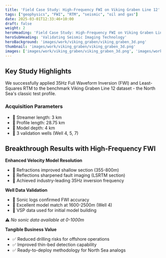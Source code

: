 ```yaml
---
title: 'Field Case Study: High-Frequency FWI on Viking Graben Line 12'
tags: ["geophysics", "FWI", "RTM", "seismic", "oil and gas"]
date: 2025-03-01T12:33:46+10:00
draft: false
weight: 2
heroHeading: 'Field Case Study: High-Frequency FWI on Viking Graben Line 12'
heroSubHeading: 'Validating Seismic Imaging Technology'
heroBackground: 'images/work/viking_graben/viking_graben_3d.png'
thumbnail: 'images/work/viking_graben/viking_graben_3d.png'
images: ['images/work/viking_graben/viking_graben_3d.png', 'images/work/viking_graben/viking_graben_slices.png', 'images/work/viking_graben/shots_35hz.png', 'images/work/viking_graben/viking_graben_w4_plot_upd.png', 'images/work/viking_graben/viking_graben_w5_plot_upd.png']
---
```


## Key Study Highlights

We successfully applied 35Hz Full Waveform Inversion (FWI) and Least-Squares RTM to the benchmark Viking Graben Line 12 dataset - the North Sea's classic test profile.

### Acquisition Parameters

- 🔹 Streamer length: 3 km  
- 🔹 Profile length: 28.75 km  
- 🔹 Model depth: 4 km  
- 🔹 3 validation wells (Well 4, 5, 7)  

## Breakthrough Results with High-Frequency FWI

**Enhanced Velocity Model Resolution**

- 🔹 Refractions improved shallow section (355-800m)
- 🔹 Reflections sharpened fault imaging (LSRTM section)
- 🔹 Achieved industry-leading 35Hz inversion frequency

**Well Data Validation**

- 🔹 Sonic logs confirmed FWI accuracy
- 🔹 Excellent model match at 1600-2500m (Well 4)
- 🔹 VSP data used for initial model building

⚠️ *No sonic data available at 0-1000m*

**Tangible Business Value**

- ✅ Reduced drilling risks for offshore operations
- ✅ Improved thin-bed detection capability
- ✅ Ready-to-deploy methodology for North Sea analogs
